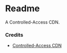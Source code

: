 # Readme
A Controlled-Access CDN.

### Credits
- [Controlled-Access CDN](https://github.com/hcpty/controlled-access-cdn)
